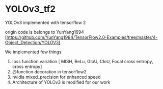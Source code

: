 # YOLOv3_tf2
YOLOv3 implemented with tensorflow 2

origin code is belongs to YunYang1994 [https://github.com/YunYang1994/TensorFlow2.0-Examples/tree/master/4-Object_Detection/YOLOV3] 

We implemented few things
1. loss function variation [ MISH, ReLu, GIoU, CIoU, Focal cross entropy, cross entropy]
2. @function decoration in tensorflow2
3. nvidia mixed_precision for enhanced speed
4. Architecture of YOLOv3 is modified for our work
